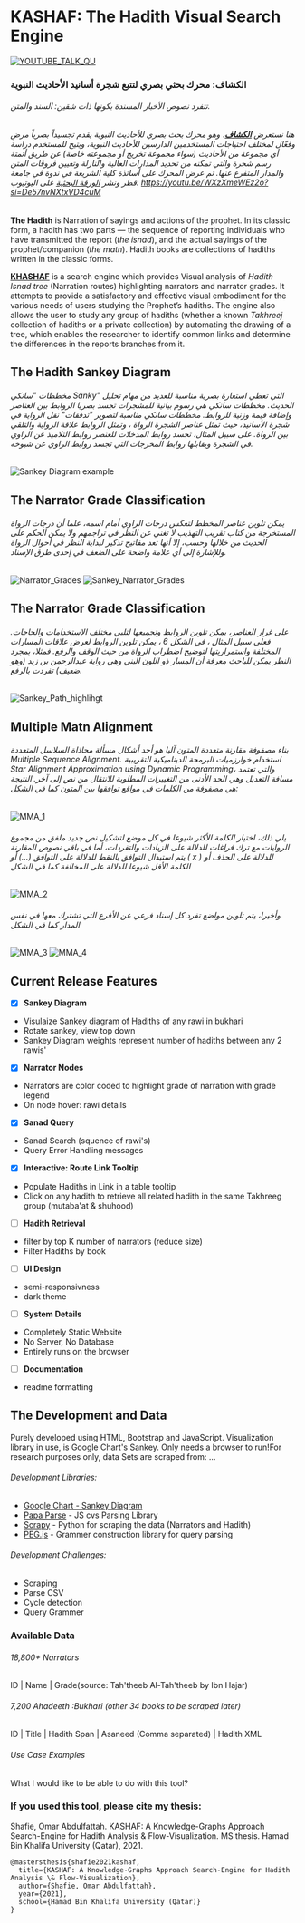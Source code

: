 # KASHAF: The Hadith Visual Search Engine

[![YOUTUBE_TALK_QU](https://github.com/OmarShafie/hadith/blob/master/QU.png)](https://youtu.be/WXzXmeWEz2o)

### الكشاف: محرك بحثي بصري لتتبع شجرة أسانيد الأحاديث النبوية
###### تتفرد نصوص الأخبار المسندة بكونها ذات شقين: السند والمتن. 
###### هنا نستعرض **[الكشاف](https://dev.omarshafie.com/hadith/)**، وهو محرك بحث بصري للأحاديث النبوية يقدم تجسيداً بصرياً مرضِ وفعّال لمختلف احتياجات المستخدمين الدارسين للأحاديث النبوية، ويتيح للمستخدم دراسة أي مجموعة من الأحاديث (سواء مجموعة تخريج أو مجموعته خاصة) عن طريق أتمتة رسم شجرة والتي تمكنه من تحديد المدارات العالية والنازلة وتعيين فروقات المتن والمدار المتفرع عنها. تم عرض المحرك على أساتذة كلية الشريعة في ندوة في جامعة قطر ونشر [الورقة البحثية](https://drive.google.com/file/d/1N_oa_m_W8y8QMs4s3HNkgdh5VvHdCjp5/view) على اليوتيوب: https://youtu.be/WXzXmeWEz2o?si=De57nvNXtxVD4cuM

**The Hadith** is Narration of sayings and actions of the prophet. In its classic form, a hadith has two parts — the sequence of reporting individuals who have transmitted the report (*the isnad*), and the actual sayings of the prophet/companion (*the matn*). Hadith books are collections of hadiths written in the classic forms.

**[KHASHAF](https://dev.omarshafie.com/hadith/)** is a search engine which provides Visual analysis of *Hadith Isnad tree* (Narration routes) highlighting narrators and narrator grades. It attempts to provide a satisfactory and effective visual embodiment for the various needs of users studying the Prophet’s hadiths.
The engine also allows the user to study any group of hadiths (whether a known *Takhreej* collection of hadiths or a private collection) by automating the drawing of a tree, which enables the researcher to identify common links and determine the differences in the reports branches from it. 

## The Hadith Sankey Diagram ##

###### مخططات "سانكي Sanky" التي تعطي استعارة بصرية مناسبة للعديد من مهام تحليل الحديث. مخططات سانكي هي رسوم بيانية للمشجرات تجسد بصريا الروابط بين العناصر وإضافة قيمة وزنية للروابط. مخططات سانكي مناسبة لتصوير "تدفقات" نقل الرواية في شجرة الأسانيد، حيث تمثل عناصر الشجرة الرواة ، وتمثل الروابط علاقة الرواية والتلقي بين الرواة. على سبيل المثال، تجسد روابط المدخلات للعنصر روابط التلاميذ عن الراوي في الشجرة ويقابلها روابط المخرجات التي تجسد روابط الراوي عن شيوخه.

![Sankey Diagram example](https://github.com/OmarShafie/hadith/blob/master/Sankey_example.png)

## The Narrator Grade Classification ##
###### يمكن تلوين عناصر المخطط لتعكس درجات الراوي  أمام اسمه، علما أن درجات الرواة المستخرجة من كتاب تقريب التهذيب لا تغني عن النظر في تراجمهم ولا يمكن الحكم على الحديث من خلالها وحسب، إلا أنها تعد مفاتيح تذكير لبداية النظر في أحوال الرواة وللإشارة إلى أي علامة واضحة على الضعف في إحدى طرق الإسناد.

![Narrator_Grades](https://github.com/OmarShafie/hadith/blob/master/Narrator_Grades.png)
![Sankey_Narrator_Grades](https://github.com/OmarShafie/hadith/blob/master/Sankey_Narrator_Grades.png)


## The Narrator Grade Classification ##
###### على غرار العناصر، يمكن تلوين الروابط وتجميعها لتلبي مختلف الاستخدامات والحاجات. فعلى سبيل المثال ، في الشكل 6 ، يمكن تلوين الروابط لعرض علاقات المسارات المختلفة واستمراريتها لتوضيح اضطراب الرواة من حيث الوقف والرفع. فمثلا، بمجرد النظر يمكن للباحث معرفة أن المسار ذو اللون البني وهي رواية عبدالرحمن بن زيد (وهو ضعيف) تفردت بالرفع.

![Sankey_Path_highlihgt](https://github.com/OmarShafie/hadith/blob/master/Sankey_Path_highlihgt.png)


## Multiple Matn Alignment ##
###### بناء مصفوفة مقارنة متعددة المتون آليا هو أحد أشكال مسألة محاذاة السلاسل المتعددة Multiple Sequence Alignment. استخدام خوارزميات البرمجة الديناميكية التقريبية Star Alignment Approximation using Dynamic Programming، والتي تعتمد مسافة التعديل وهي الحد الأدنى من التغييرات المطلوبة للانتقال من نص إلى آخر. النتيجة هي مصفوفة من الكلمات في مواقع توافقها بين المتون كما في الشكل:


![MMA_1](https://github.com/OmarShafie/hadith/blob/master/MMA_1.png)
###### يلي ذلك، اختيار الكلمة الأكثر شيوعا في كل موضع لتشكيل نص جديد ملفق من مجموع الروايات مع ترك فراغات للدلالة على الزيادات والتفردات، أما في باقي نصوص المقارنة يتم استبدال التوافق بالنقط للدلالة على التوافق (...) أو ( x ) للدلالة على الحذف أو الكلمة الأقل شيوعا للدلالة على المخالفة كما في الشكل
![MMA_2](https://github.com/OmarShafie/hadith/blob/master/MMA_2.png)
###### وأخيرا، يتم تلوين مواضع تفرد كل إسناد فرعي عن الأفرع التي تشترك معها في نفس المدار كما في الشكل

![MMA_3](https://github.com/OmarShafie/hadith/blob/master/MMA_3.png)
![MMA_4](https://github.com/OmarShafie/hadith/blob/master/MMA_4.png)


## Current Release Features ##

- [x] **Sankey Diagram**
 - Visulaize Sankey diagram of Hadiths of any rawi in bukhari
 - Rotate sankey, view top down
 - Sankey Diagram weights represent number of hadiths between any 2 rawis'

- [x] **Narrator Nodes**
 - Narrators are color coded to highlight grade of narration with grade legend
 - On node hover: rawi details
 
- [x] **Sanad Query**
 - Sanad Search (squence of rawi's) 
 - Query Error Handling messages

- [X] **Interactive: Route Link Tooltip**
 - Populate Hadiths in Link in a table tooltip
 - Click on any hadith to retrieve all related hadith in the same Takhreeg group (mutaba'at & shuhood)

- [ ] **Hadith Retrieval**
 - filter by top K number of narrators (reduce size)
 - Filter Hadiths by book

- [ ] **UI Design**
 - semi-responsivness
 - dark theme
 
- [ ] **System Details**
 - Completely Static Website
 - No Server, No Database
 - Entirely runs on the browser

- [ ] **Documentation**
 - readme formatting


## The Development and Data ##

Purely developed using HTML, Bootstrap and JavaScript. Visualization library in use, is Google Chart's Sankey. Only needs a browser to run!For research purposes only, data Sets are scraped from: ...

###### Development Libraries: ######
- [Google Chart - Sankey Diagram](https://developers.google.com/chart/interactive/docs/gallery/sankey)
- [Papa Parse](https://www.papaparse.com/) - JS cvs Parsing Library
- [Scrapy](https://scrapy.org/) - Python for scraping the data (Narrators and Hadith)
- [PEG.js](https://pegjs.org/) - Grammer construction library for query parsing

###### Development Challenges: ######
- Scraping
- Parse CSV
- Cycle detection
- Query Grammer

### Available Data ###
###### 18,800+ Narrators ######
ID | Name | Grade(source: Tah'theeb Al-Tah'theeb by Ibn Hajar)

###### 7,200  Ahadeeth :Bukhari (other 34 books to be scraped later) ######
ID | Title | Hadith Span | Asaneed (Comma separated) | Hadith XML

###### Use Case Examples ######
What I would like to be able to do with this tool?

### If you used this tool, please cite my thesis:
Shafie, Omar Abdulfattah. KASHAF: A Knowledge-Graphs Approach Search-Engine for Hadith Analysis & Flow-Visualization. MS thesis. Hamad Bin Khalifa University (Qatar), 2021.

```
@mastersthesis{shafie2021kashaf,
  title={KASHAF: A Knowledge-Graphs Approach Search-Engine for Hadith Analysis \& Flow-Visualization},
  author={Shafie, Omar Abdulfattah},
  year={2021},
  school={Hamad Bin Khalifa University (Qatar)}
}
```
